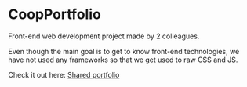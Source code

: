 # CoopPortfolio

Front-end web development project made by 2 colleagues. 

Even though the main goal is to get to know front-end technologies, we have not used any frameworks so that we get used to raw CSS and JS.

Check it out here: [Shared portfolio](https://paugomezm.github.io/CoopPortfolio/)
